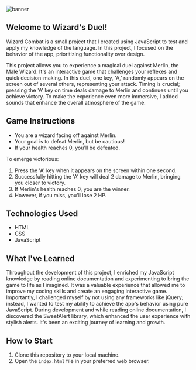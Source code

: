 ![banner](https://github.com/EldarGljiva/WizardCombat/assets/116194253/f218a4bb-3eb3-450e-8bb0-c030ee9fe59c)

## Welcome to Wizard's Duel!

Wizard Combat is a small project that I created using JavaScript to test and apply my knowledge of the language. In this project, I focused on the behavior of the app, prioritizing functionality over design. 

This project allows you to experience a magical duel against Merlin, the Male Wizard. It's an interactive game that challenges your reflexes and quick decision-making. In this duel, one key, 'A,' randomly appears on the screen out of several others, representing your attack. Timing is crucial; pressing the 'A' key on time deals damage to Merlin and continues until you achieve victory. To make the experience even more immersive, I added sounds that enhance the overall atmosphere of the game.

## Game Instructions

- You are a wizard facing off against Merlin.
- Your goal is to defeat Merlin, but be cautious!
- If your health reaches 0, you'll be defeated.

To emerge victorious:

1. Press the 'A' key when it appears on the screen within one second.
2. Successfully hitting the 'A' key will deal 2 damage to Merlin, bringing you closer to victory.
3. If Merlin's health reaches 0, you are the winner.
4. However, if you miss, you'll lose 2 HP.

## Technologies Used

- HTML
- CSS
- JavaScript
  
## What I've Learned

Throughout the development of this project, I enriched my JavaScript knowledge by reading online documentation and experimenting to bring the game to life as I imagined. It was a valuable experience that allowed me to improve my coding skills and create an engaging interactive game. Importantly, I challenged myself by not using any frameworks like jQuery; instead, I wanted to test my ability to achieve the app's behavior using pure JavaScript. During development and while reading online documentation, I discovered the SweetAlert library, which enhanced the user experience with stylish alerts. It's been an exciting journey of learning and growth.

## How to Start

1. Clone this repository to your local machine.
2. Open the `index.html` file in your preferred web browser.
